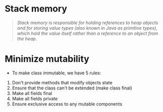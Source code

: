 # Stack memory 
> _Stack memory is responsible for holding references to heap objects and for storing value types (also known in Java as primitive types), which hold the value itself rather than a reference to an object from the heap._
> 
# Minimize mutability
- To make class immutable, we have 5 rules:
1. Don't provide methods that modify objects state
2. Ensure that the class can't be extended (make class final)
3. Make all fields final
4. Make all fields private
5. Ensure exclusive access to any mutable components



<!--stackedit_data:
eyJoaXN0b3J5IjpbLTkzNDAxMjYxNywtMTUzMjg4MDE4NV19
-->